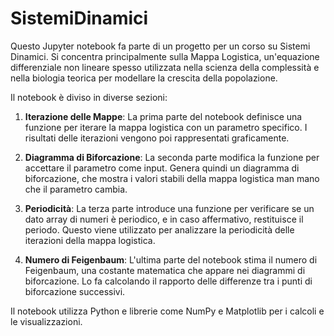 # SistemiDinamici

Questo Jupyter notebook fa parte di un progetto per un corso su Sistemi Dinamici. Si concentra principalmente sulla Mappa Logistica, un'equazione differenziale non lineare spesso utilizzata nella scienza della complessità e nella biologia teorica per modellare la crescita della popolazione.

Il notebook è diviso in diverse sezioni:

1. **Iterazione delle Mappe**: La prima parte del notebook definisce una funzione per iterare la mappa logistica con un parametro specifico. I risultati delle iterazioni vengono poi rappresentati graficamente.

2. **Diagramma di Biforcazione**: La seconda parte modifica la funzione per accettare il parametro come input. Genera quindi un diagramma di biforcazione, che mostra i valori stabili della mappa logistica man mano che il parametro cambia.

3. **Periodicità**: La terza parte introduce una funzione per verificare se un dato array di numeri è periodico, e in caso affermativo, restituisce il periodo. Questo viene utilizzato per analizzare la periodicità delle iterazioni della mappa logistica.

4. **Numero di Feigenbaum**: L'ultima parte del notebook stima il numero di Feigenbaum, una costante matematica che appare nei diagrammi di biforcazione. Lo fa calcolando il rapporto delle differenze tra i punti di biforcazione successivi.

Il notebook utilizza Python e librerie come NumPy e Matplotlib per i calcoli e le visualizzazioni. 
